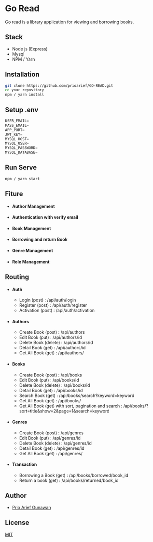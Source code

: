 # Go Read

Go read is a library application for viewing and borrowing books.

## Stack
 - Node js (Express)
 - Mysql
 - NPM / Yarn


## Installation

```bash
git clone https://github.com/prioarief/GO-READ.git
cd your repository
npm / yarn install
```

## Setup .env

```javascript
USER_EMAIL=
PASS_EMAIL=
APP_PORT=
JWT_KEY=
MYSQL_HOST=
MYSQL_USER=
MYSQL_PASSWORD=
MYSQL_DATABASE=
```

## Run Serve
```bash
npm / yarn start 
```

## Fiture
- #### Author Management
- #### Authentication with verify email
- #### Book Management
- #### Borrowing and return Book
- #### Genre Management
- #### Role Management

## Routing
- #### Auth
    - Login (post) : /api/auth/login
    - Register (post) : /api/auth/register
    - Activation (post) : /api/auth/activation
- #### Authors
    - Create Book (post) : /api/authors
    - Edit Book (put) : /api/authors/id
    - Delete Book (delete) : /api/authors/id
    - Detail Book (get) : /api/authors/id
    - Get All Book (get) : /api/authors/
- #### Books
    - Create Book (post) : /api/books
    - Edit Book (put) : /api/books/id
    - Delete Book (delete) : /api/books/id
    - Detail Book (get) : /api/books/id
    - Search Book (get) : /api/books/search?keyword=keyword
    - Get All Book (get) : /api/books/
    - Get All Book (get) with sort, pagination and search : /api/books/?sort=title&show=2&page=1&search=keyword
- #### Genres
    - Create Book (post) : /api/genres
    - Edit Book (put) : /api/genres/id
    - Delete Book (delete) : /api/genres/id
    - Detail Book (get) : /api/genres/id
    - Get All Book (get) : /api/genres/
- #### Transaction
    - Borrowing a Book (get) : /api/books/borrowed/book_id
    - Return a book (get) : /api/books/returned/book_id

## Author
- [Prio Arief Gunawan](https://www.linkedin.com/in/priooarief/)

## License
[MIT](https://choosealicense.com/licenses/mit/)